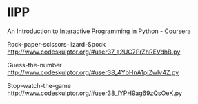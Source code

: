 IIPP
====

An Introduction to Interactive Programming in Python - Coursera

Rock-paper-scissors-lizard-Spock
http://www.codeskulptor.org/#user37_a2UC7PrZhREVdhB.py

Guess-the-number
http://www.codeskulptor.org/#user38_4YbHnA1piZwIv4Z.py

Stop-watch-the-game
http://www.codeskulptor.org/#user38_lYPH9ag69zQsOeK.py
